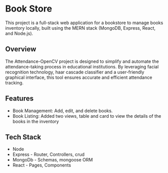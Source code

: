 # Book Store
This project is a full-stack web application for a bookstore to manage books inventory locally, built using the MERN stack (MongoDB, Express, React, and Node.js).

## Overview
The Attendance-OpenCV project is designed to simplify and automate the attendance-taking process in educational institutions. By leveraging facial recognition technology, haar cascade classifier and a user-friendly graphical interface, this tool ensures accurate and efficient attendance tracking.
## Features
 - Book Management: Add, edit, and delete books.
 - Book Listing: Added two views, table and card to view the details of the books in the inventory

## Tech Stack
- Node
- Express - Router, Controllers, crud
- MongoDb - Schemas, mongoose ORM
- React - Pages, Components
